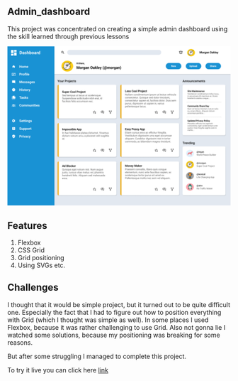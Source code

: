 ## Admin_dashboard
This project was concentrated on creating a simple admin dashboard using the skill learned through previous lessons 

![photo](assets/dashboard-project.png)


## Features
1. Flexbox
2. CSS Grid
3. Grid positioning
4. Using SVGs etc.
## Challenges
I thought that it would be simple project, but it turned out to be quite difficult one. Especially the fact that I had to figure out how to position everything with Grid (which I thought was simple as well). In some places I used Flexbox, because it was rather challenging to use Grid. Also not gonna lie I watched some solutions, because my positioning was breaking for some reasons.

But after some struggling I managed to complete this project.

To try it live you can click here
[link](https://zanned-amir.github.io/Admin-Dashboard/)
